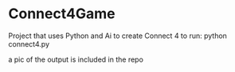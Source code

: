 # Connect4Game
Project that uses Python and Ai to create Connect 4
to run: python connect4.py

a pic of the output is included in the repo
